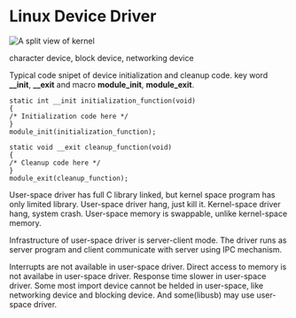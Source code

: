 # Linux Device Driver

![A split view of kernel](http://www.xml.com/ldd/chapter/book/figs/ldr2_0101.gif)

character device, block device, networking device

Typical code snipet of device initialization and cleanup code.
key word **__init**, **__exit** and macro **module_init**, **module_exit**.
```
static int __init initialization_function(void)
{
/* Initialization code here */
}
module_init(initialization_function);

static void __exit cleanup_function(void)
{
/* Cleanup code here */
}
module_exit(cleanup_function);
```

User-space driver has full C library linked, but kernel space program has only limited library.
User-space driver hang, just kill it. Kernel-space driver hang, system crash.
User-space memory is swappable, unlike kernel-space memory.

Infrastructure of user-space driver is server-client mode. The driver runs as server program and client communicate with server using IPC mechanism.

Interrupts are not available in user-space driver.
Direct access to memory is not availabe in user-space driver.
Response time slower in user-space driver.
Some most import device cannot be helded in user-space, like networking device and blocking device. And some(libusb) may use user-space driver.
